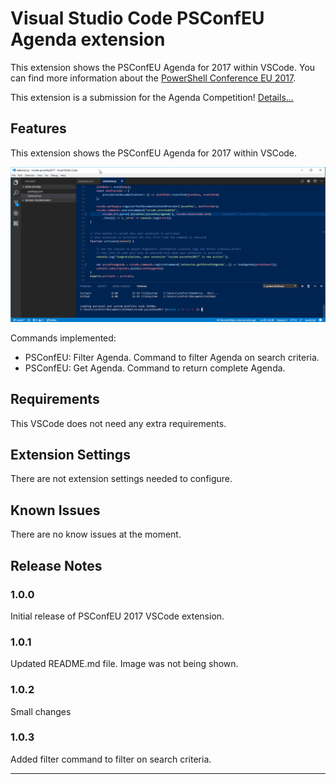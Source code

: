 # Visual Studio Code PSConfEU Agenda extension

This extension shows the PSConfEU Agenda for 2017 within VSCode.
You can find more information about the [PowerShell Conference EU 2017](http://www.psconf.eu/).

This extension is a submission for the Agenda Competition! 
[Details...](http://www.powertheshell.com/agendacompetition)

## Features

This extension shows the PSConfEU Agenda for 2017 within VSCode. 

![Image](./psconfeuvscodeextension.gif)

Commands implemented:
- PSConfEU: Filter Agenda. Command to filter Agenda on search criteria.
- PSConfEU: Get Agenda. Command to return complete Agenda.

## Requirements

This VSCode does not need any extra requirements.

## Extension Settings

There are not extension settings needed to configure.

## Known Issues

There are no know issues at the moment. 

## Release Notes

### 1.0.0

Initial release of PSConfEU 2017 VSCode extension.

### 1.0.1

Updated README.md file. Image was not being shown.

### 1.0.2

Small changes
### 1.0.3

Added filter command to filter on search criteria.

-----------------------------------------------------------------------------------------------------------
